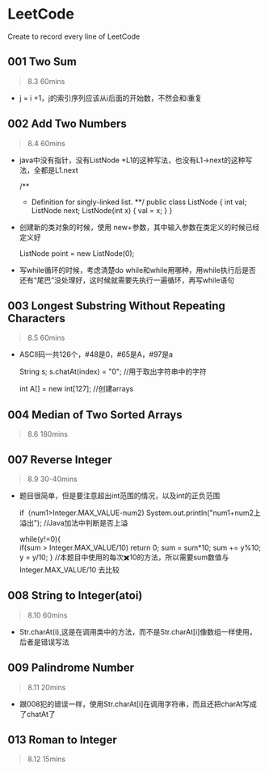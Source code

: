 # LeetCode
Create to record every line of LeetCode

## 001 Two Sum

> 8.3 60mins

- j = i +1，j的索引序列应该从i后面的开始数，不然会和i重复

## 002 Add Two Numbers

> 8.4 60mins

- java中没有指针，没有ListNode *L1的这种写法，也没有L1→next的这种写法，全都是L1.next

    /**
     * Definition for singly-linked list.
     **/
      public class ListNode {
          int val;
          ListNode next;
          ListNode(int x) { val = x; }
    }

- 创建新的类对象的时候，使用 new+参数，其中输入参数在类定义的时候已经定义好

    ListNode point = new ListNode(0);

- 写while循环的时候，考虑清楚do while和while用哪种，用while执行后是否还有“尾巴”没处理好，这时候就需要先执行一遍循环，再写while语句

## 003 Longest Substring Without Repeating Characters

> 8.5 60mins

- ASCII码一共126个，#48是0，#65是A，#97是a

    String s;
    s.chatAt(index) = "0";
    //用于取出字符串中的字符

    int A[] = new int[127];
    //创建arrays

## 004 Median of Two Sorted Arrays

> 8.6 180mins

## 007 Reverse Integer

> 8.9 30-40mins

- 题目很简单，但是要注意超出int范围的情况，以及int的正负范围

    if（num1>Integer.MAX_VALUE-num2)
        System.out.println("num1+num2上溢出");
    //Java加法中判断是否上溢

    while(y!=0){            
        if(sum > Integer.MAX_VALUE/10)
            return 0;
        sum = sum*10;
        sum += y%10;
        y = y/10;
    }
    //本题目中使用的每次✖️10的方法，所以需要sum数值与 Integer.MAX_VALUE/10 去比较

## 008 String to Integer(atoi)

> 8.10 60mins

- Str.charAt(i),这是在调用类中的方法，而不是Str.charAt[i]像数组一样使用，后者是错误写法

## 009 Palindrome Number

> 8.11 20mins

- 跟008犯的错误一样，使用Str.charAt[i]在调用字符串，而且还把charAt写成了chatAt了

## 013 Roman to Integer

> 8.12 15mins
